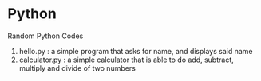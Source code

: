 # Python
Random Python Codes
1. hello.py : a simple program that asks for name, and displays said name
2. calculator.py : a simple calculator that is able to do add, subtract, multiply and divide of two numbers
